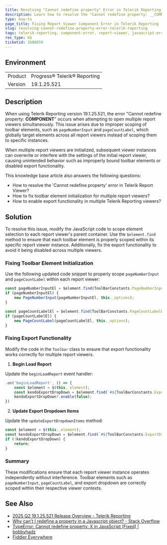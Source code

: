 ```yaml
---
title: Resolving "Cannot redefine property" Error in Telerik Reporting Version 19.1.25.521
description: Learn how to resolve the "Cannot redefine property: __COMPONENT__" error when opening multiple report viewers in Telerik Reporting version 19.1.25.521.
type: how-to
page_title: Fixing Report Viewer Component Error in Telerik Reporting
slug: resolving-cannot-redefine-property-error-telerik-reporting
tags: telerik-reporting, component-error, report-viewer, javascript-error, configurable-property
res_type: kb
ticketid: 1688659
---
```


## Environment

<table>
<tbody>
<tr>
<td>Product</td>
<td>Progress® Telerik® Reporting</td>
</tr>
<tr>
<td>Version</td>
<td>19.1.25.521</td>
</tr>
</tbody>
</table>

## Description

When using Telerik Reporting version 19.1.25.521, the error "Cannot redefine property: __COMPONENT__" occurs when attempting to open multiple report viewers simultaneously. This issue arises due to improper scoping of toolbar elements, such as `pageNumberInput` and `pageCountLabel`, which globally target elements across all report viewers instead of scoping them to specific instances.

When multiple report viewers are initialized, subsequent viewer instances can overwrite or interfere with the settings of the initial report viewer, causing unintended behavior such as improperly bound toolbar elements or disabled export functionality.

This knowledge base article also answers the following questions:
- How to resolve the 'Cannot redefine property' error in Telerik Report Viewer?
- How to fix toolbar element initialization for multiple report viewers?
- How to enable export functionality in multiple Telerik Reporting viewers?

## Solution

To resolve this issue, modify the JavaScript code to scope element selection to each report viewer's parent container. Use the `$element.find` method to ensure that each toolbar element is properly scoped within its specific report viewer instance. Additionally, fix the export functionality to avoid it being disabled across multiple viewers.

### Fixing Toolbar Element Initialization

Use the following updated code snippet to properly scope `pageNumberInput` and `pageCountLabel` within each report viewer:

```javascript
const pageNumberInputEl = $element.find(ToolBarConstants.PageNumberInputDataRoleSelector).get(0);
if (pageNumberInputEl) {
    new PageNumberInput(pageNumberInputEl, this._options);
}

const pageCountLabelEl = $element.find(ToolBarConstants.PageCountLabelDataRoleSelector).get(0);
if (pageCountLabelEl) {
    new PageCountLabel(pageCountLabelEl, this._options);
}
```

### Fixing Export Functionality

Modify the code in the `Toolbar` class to ensure that export functionality works correctly for multiple report viewers.

1. **Begin Load Report**

Update the `beginLoadReport` event handler:

```javascript
.on('beginLoadReport', () => {
    const $element = $(this._element);
    const kendoExportDropDown = $element.find(`#${ToolBarConstants.ExportDropdownId}`).data("kendoDropDownButton");
    kendoExportDropDown?.enable(false);
})
```

2. **Update Export Dropdown Items**

Update the `updateExportDropdownItems` method:

```javascript
const $element = $(this._element);
const kendoExportDropDown = $element.find(`#${ToolBarConstants.ExportDropdownId}`).data("kendoDropDownButton");
if (!kendoExportDropDown) {
    return;
}
```

### Summary

These modifications ensure that each report viewer instance operates independently without interference. Toolbar elements such as `pageNumberInput`, `pageCountLabel`, and export dropdown are correctly scoped within their respective viewer contexts.

## See Also

- [2025 Q2 19.1.25.521 Release Overview - Telerik Reporting](https://docs.telerik.com/reporting/upgrade/2025/2025-q2-19-1-25-521#html5-report-viewer)
- [Why can't I redefine a property in a Javascript object? - Stack Overflow](https://stackoverflow.com/questions/25517989/why-cant-i-redefine-a-property-in-a-javascript-object)
- [TypeError: Cannot redefine property: X in JavaScript [Fixed] | bobbyhadz](https://bobbyhadz.com/blog/typeerror-cannot-redefine-property-in-javascript)
- [Fiddler Everywhere](https://www.telerik.com/download/fiddler-everywhere)
